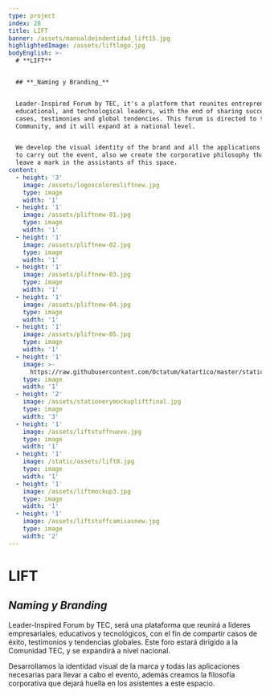 ```yaml
---
type: project
index: 28
title: LIFT
banner: /assets/manualdeindentidad_lift15.jpg
highlightedImage: /assets/liftlogo.jpg
bodyEnglish: >-
  # **LIFT**


  ## **_Naming y Branding_**


  Leader-Inspired Forum by TEC, it's a platform that reunites entrepreneur,
  educational, and technological leaders, with the end of sharing successful
  cases, testimonies and global tendencies. This forum is directed to the TEC
  Community, and it will expand at a national level.


  We develop the visual identity of the brand and all the applications necessary
  to carry out the event, also we create the corporative philosophy that will
  leave a mark in the assistants of this space.
content:
  - height: '3'
    image: /assets/logoscoloresliftnew.jpg
    type: image
    width: '1'
  - height: '1'
    image: /assets/pliftnew-01.jpg
    type: image
    width: '1'
  - height: '1'
    image: /assets/pliftnew-02.jpg
    type: image
    width: '1'
  - height: '1'
    image: /assets/pliftnew-03.jpg
    type: image
    width: '1'
  - height: '1'
    image: /assets/pliftnew-04.jpg
    type: image
    width: '1'
  - height: '1'
    image: /assets/pliftnew-05.jpg
    type: image
    width: '1'
  - height: '1'
    image: >-
      https://raw.githubusercontent.com/Octatum/katartico/master/static/assets/patronlift.jpg
    type: image
    width: '1'
  - height: '2'
    image: /assets/stationerymockupliftfinal.jpg
    type: image
    width: '3'
  - height: '1'
    image: /assets/liftstuffnuevo.jpg
    type: image
    width: '1'
  - height: '1'
    image: /static/assets/lift8.jpg
    type: image
    width: '1'
  - height: '1'
    image: /assets/liftmockup3.jpg
    type: image
    width: '1'
  - height: '1'
    image: /assets/liftstuffcamisasnew.jpg
    type: image
    width: '2'
---
```

# **LIFT**

## **_Naming y Branding_**

Leader-Inspired Forum by TEC, será una plataforma que reunirá a líderes empresariales, educativos y tecnológicos, con el fin de compartir casos de éxito, testimonios y tendencias globales. Este foro estará dirigido a la Comunidad TEC, y se expandirá a nivel nacional. 

Desarrollamos la identidad visual de la marca y todas las aplicaciones necesarias para llevar a cabo el evento, además creamos la filosofía corporativa que dejará huella en los asistentes a este espacio.
